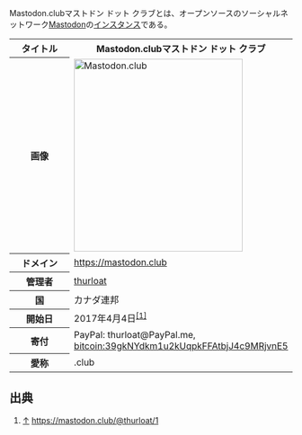 <div>

Mastodon.clubマストドン ドット クラブとは、オープンソースのソーシャルネットワーク[Mastodon](/Mastodon "Mastodon")の[インスタンス](/%E3%82%A4%E3%83%B3%E3%82%B9%E3%82%BF%E3%83%B3%E3%82%B9 "インスタンス")である。

<table>
<colgroup>
<col style="width: 50%" />
<col style="width: 50%" />
</colgroup>
<tbody>
<tr class="header">
<th>タイトル</th>
<th><span>Mastodon.club</span>マストドン ドット クラブ</th>
</tr>

<tr class="odd">
<th>画像</th>
<td><a href="/%E3%83%95%E3%82%A1%E3%82%A4%E3%83%AB:Mastodon_club.png" title="Mastodon.club"><img src="/images/thumb/6/66/Mastodon_club.png/300px-Mastodon_club.png" srcset="/images/6/66/Mastodon_club.png 1.5x" width="300" height="343" alt="Mastodon.club" /></a></td>
</tr>
<tr class="even">
<th scope="row">ドメイン</th>
<td><a href="https://mastodon.club" rel="nofollow">https://mastodon.club</a></td>
</tr>
<tr class="odd">
<th scope="row">管理者</th>
<td><a href="https://mastodon.club/@thurloat" rel="nofollow">thurloat</a></td>
</tr>
<tr class="even">
<th scope="row">国</th>
<td>カナダ連邦</td>
</tr>
<tr class="odd">
<th scope="row">開始日</th>
<td>2017年4月4日<sup><a href="#cite_note-1">[1]</a></sup></td>
</tr>
<tr class="even">
<th scope="row">寄付</th>
<td>PayPal: thurloat@PayPal.me,<br />
<a href="bitcoin:39gkNYdkm1u2kUqpkFFAtbjJ4c9MRjvnE5" rel="nofollow">bitcoin:39gkNYdkm1u2kUqpkFFAtbjJ4c9MRjvnE5</a></td>
</tr>
<tr class="odd">
<th scope="row">愛称</th>
<td>.club</td>
</tr>
</tbody>
</table>

  

## 出典

<div>

1.  [↑](#cite_ref-1) <a href="https://mastodon.club/@thurloat/1" rel="nofollow">https://mastodon.club/@thurloat/1</a>

</div>

</div>
